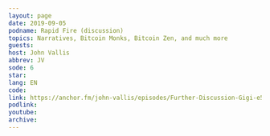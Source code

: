 ```yaml
---
layout: page
date: 2019-09-05
podname: Rapid Fire (discussion)
topics: Narratives, Bitcoin Monks, Bitcoin Zen, and much more
guests: 
host: John Vallis
abbrev: JV
sode: 6
star: 
lang: EN
code: 
link: https://anchor.fm/john-vallis/episodes/Further-Discussion-Gigi-e57fdh
podlink: 
youtube: 
archive: 
---
```

